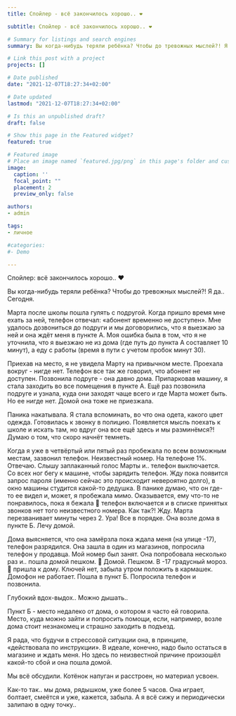 ```yaml
---
title: Спойлер - всё закончилось хорошо.. ❤️

subtitle: Спойлер - всё закончилось хорошо.. ❤️

# Summary for listings and search engines
summary: Вы когда-нибудь теряли ребёнка? Чтобы до тревожных мыслей?! Я да.. Сегодня. 

# Link this post with a project
projects: []

# Date published
date: "2021-12-07T18:27:34+02:00"

# Date updated
lastmod: "2021-12-07T18:27:34+02:00"

# Is this an unpublished draft?
draft: false

# Show this page in the Featured widget?
featured: true

# Featured image
# Place an image named `featured.jpg/png` in this page's folder and customize its options here.
image:
  caption: ''
  focal_point: ""
  placement: 2
  preview_only: false

authors:
- admin

tags:
- личное

#categories:
#- Demo

---
```

Спойлер: всё закончилось хорошо.. ❤️

Вы когда-нибудь теряли ребёнка? Чтобы до тревожных мыслей?! Я да.. Сегодня. 

Марта после школы пошла гулять с подругой. Когда пришло время мне ехать за ней, телефон отвечал: «абонент временно не доступен». Мне удалось дозвониться до подруги и мы договорились, что я выезжаю за ней и она ждёт меня в пункте А. 
Моя ошибка была в том, что я не уточнила, что я выезжаю не из дома (где путь до пункта А составляет 10 минут), а еду с работы (время в пути с учетом пробок минут 30). 

Приехав на место, я не увидела Марту на привычном месте. Проехала вокруг - нигде нет. Телефон все так же говорил, что абонент не доступен. Позвонила подруге - она давно дома. Припарковав машину, я стала заходить во все помещения в пункте А. Ещё раз позвонила подруге и узнала, куда они заходят чаще всего и где Марта может быть. Но ее нигде нет. Домой она тоже не приезжала. 

Паника накатывала. Я стала вспоминать, во что она одета, какого цвет одежда. Готовилась к звонку в полицию. 
Появляется мысль поехать к школе и искать там, но вдруг она все ещё здесь и мы разминёмся?! Думаю о том, что скоро начнёт темнеть. 

Когда я уже в четвёртый или пятый раз пробежала по всем возможным местам, зазвонил телефон. Неизвестный номер. На телефоне 1%. Отвечаю. Слышу заплаканный голос Марты и.. телефон выключается. Со всех ног бегу к машине, чтобы зарядить телефон. Жду пока появится запрос пароля (именно сейчас это происходит невероятно долго), в окно машины студится какой-то дедушка. В панике думаю, что он где-то ее видел и, может, я пробежала мимо. Оказывается, ему что-то не понравилось, пока я бежала 🤬 телефон включается и в списке принятых звонков нет того неизвестного номера. Как так?! 
Жду. Марта перезванивает минуты через 2. 
Ура! Все в порядке. Она возле дома в пункте Б. 
Лечу домой. 

Дома выясняется, что она замёрзла пока ждала меня (на улице -17), телефон разрядился. Она зашла в один из магазинов, попросила телефон у продавца. Мой номер был занят. Она попробовала несколько раз и.. пошла домой пешком. 🙈 Домой. Пешком. В -17 градусный мороз. 🙈 пришла к дому. Ключей нет, забыла утром положить в кармашек. Домофон не работает. Пошла в пункт Б. Попросила телефон и позвонила. 

Глубокий вдох-выдох.. Можно дышать.. 

Пункт Б - место недалеко от дома, о котором я часто ей говорила. Место, куда можно зайти и попросить помощи, если, например, возле дома стоит незнакомец и страшно заходить в подъезд. 

Я рада, что будучи в стрессовой ситуации она, в принципе, «действовала по инструкции». В идеале, конечно, надо было остаться в магазине и ждать меня. Но здесь по неизвестной причине произошёл какой-то сбой и она пошла домой. 

Мы всё обсудили. Котёнок  напуган и расстроен, но материал усвоен. 

Как-то так.. мы дома, рядышком, уже более 5 часов. Она играет, болтает, смеётся и уже, кажется, забыла. А я всё сижу и периодически залипаю в одну точку.. 